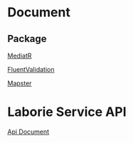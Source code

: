 # Document
## Package
[MediatR](https://github.com/jbogard/MediatR)

[FluentValidation](https://docs.fluentvalidation.net/en/latest/#)

[Mapster](https://github.com/MapsterMapper/Mapster)

# Laborie Service API

[Api Document](https://localhost:7195/swagger/index.html)

